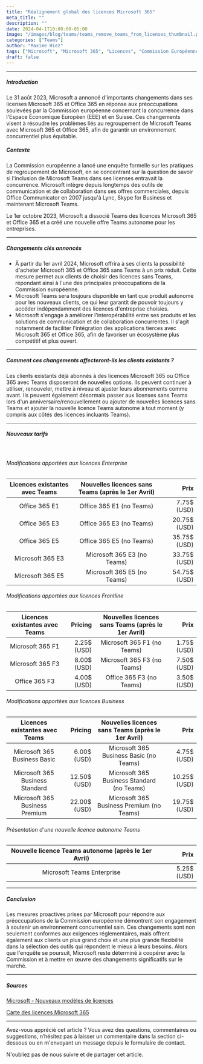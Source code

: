 ```yaml
---
title: "Réalignement global des licences Microsoft 365"
meta_title: ""
description: ""
date: 2024-04-1T10:00:00-05:00
image: "/images/blog/teams/teams_remove_teams_from_licenses_thumbnail.png"
categories: ["Teams"]
author: "Maxime Hiez"
tags: ["Microsoft", "Microsoft 365", "Licences", "Commission Européenne"]
draft: false
---
```

---

##### Introduction
Le 31 août 2023, Microsoft a annoncé d'importants changements dans ses licenses Microsoft 365 et Office 365 en réponse aux préoccupations soulevées par la Commission européenne concernant la concurrence dans l'Espace Économique Européen (EEE) et en Suisse. Ces changements visent à résoudre les problèmes liés au regroupement de Microsoft Teams avec Microsoft 365 et Office 365, afin de garantir un environnement concurrentiel plus équitable.

##### Contexte
La Commission européenne a lancé une enquête formelle sur les pratiques de regroupement de Microsoft, en se concentrant sur la question de savoir si l'inclusion de Microsoft Teams dans ses licenses entravait la concurrence. Microsoft intègre depuis longtemps des outils de communication et de collaboration dans ses offres commerciales, depuis Office Communicator en 2007 jusqu'à Lync, Skype for Business et maintenant Microsoft Teams.

Le 1er octobre 2023, Microsoft a dissocié Teams des licences Microsoft 365 et Office 365 et a créé une nouvelle offre Teams autonome pour les entreprises.

---

##### Changements clés annoncés
- À partir du 1er avril 2024, Microsoft offrira à ses clients la possibilité d'acheter Microsoft 365 et Office 365 sans Teams à un prix réduit. Cette mesure permet aux clients de choisir des licences sans Teams, répondant ainsi à l'une des principales préoccupations de la Commission européenne.
- Microsoft Teams sera toujours disponible en tant que produit autonome pour les nouveaux clients, ce qui leur garantit de pouvoir toujours y accéder indépendamment des licences d'entreprise choisies.
- Microsoft s'engage à améliorer l'interopérabilité entre ses produits et les solutions de communication et de collaboration concurrentes. Il s'agit notamment de faciliter l'intégration des applications tierces avec Microsoft 365 et Office 365, afin de favoriser un écosystème plus compétitif et plus ouvert.

---

##### Comment ces changements affecteront-ils les clients existants ?
Les clients existants déjà abonnés à des licences Microsoft 365 ou Office 365 avec Teams disposeront de nouvelles options. Ils peuvent continuer à utiliser, renouveler, mettre à niveau et ajuster leurs abonnements comme avant. Ils peuvent également désormais passer aux licenses sans Teams lors d'un anniversaire/renouvellement ou ajouter de nouvelles licences sans Teams et ajouter la nouvelle licence Teams autonome à tout moment (y compris aux côtés des licences incluants Teams).

---

##### Nouveaux tarifs

<br>

###### Modifications apportées aux licences Enterprise
|    Licences existantes avec Teams    |    Nouvelles licences sans Teams (après le 1er Avril)    |    Prix       |
| :----------------------------------: | :------------------------------------------------------: | ------------: |
| Office 365 E1                        | Office 365 E1 (no Teams)                                 | 7.75$ (USD)   |
| Office 365 E3                        | Office 365 E3 (no Teams)                                 | 20.75$ (USD)  |
| Office 365 E5                        | Office 365 E5 (no Teams)                                 | 35.75$ (USD)  |
| Microsoft 365 E3                     | Microsoft 365 E3 (no Teams)                              | 33.75$ (USD)  |
| Microsoft 365 E5                     | Microsoft 365 E5 (no Teams)                              | 54.75$ (USD)  |

###### Modifications apportées aux licences Frontline
|    Licences existantes avec Teams    |    Pricing    |    Nouvelles licences sans Teams (après le 1er Avril)    |    Prix       |
| :----------------------------------: | ------------: | :------------------------------------------------------: | ------------: |
| Microsoft 365 F1                     | 2.25$ (USD)   | Microsoft 365 F1 (no Teams)                              | 1.75$ (USD)   |
| Microsoft 365 F3                     | 8.00$ (USD)   | Microsoft 365 F3 (no Teams)                              | 7.50$ (USD)   |
| Office 365 F3                        | 4.00$ (USD)   | Office 365 F3 (no Teams)                                 | 3.50$ (USD)   |

###### Modifications apportées aux licences Business
|    Licences existantes avec Teams    |    Pricing    |    Nouvelles licences sans Teams (après le 1er Avril)    |    Prix       |
| :----------------------------------: | ------------: | :------------------------------------------------------: | ------------: |
| Microsoft 365 Business Basic         | 6.00$ (USD)   | Microsoft 365 Business Basic (no Teams)                  | 4.75$ (USD)   |
| Microsoft 365 Business Standard​      | 12.50$ (USD)  | Microsoft 365 Business Standard​ (no Teams)               | 10.25$ (USD)  |
| Microsoft 365 Business Premium       | 22.00$ (USD)  | Microsoft 365 Business Premium (no Teams)                | 19.75$ (USD)  |

###### Présentation d'une nouvelle licence autonome Teams
|    Nouvelle licence Teams autonome (après le 1er Avril)    |    Prix       |
| :--------------------------------------------------------: | ------------: |
| Microsoft Teams Enterprise                                 | 5.25$ (USD)   |

---

##### Conclusion
Les mesures proactives prises par Microsoft pour répondre aux préoccupations de la Commission européenne démontrent son engagement à soutenir un environnement concurrentiel sain. Ces changements sont non seulement conformes aux exigences réglementaires, mais offrent également aux clients un plus grand choix et une plus grande flexibilité dans la sélection des outils qui répondent le mieux à leurs besoins. Alors que l'enquête se poursuit, Microsoft reste déterminé à coopérer avec la Commission et à mettre en œuvre des changements significatifs sur le marché.

---

##### Sources
[Microsoft - Nouveaux modèles de licences](https://www.microsoft.com/en-us/licensing/news/Microsoft365-Teams-WW?oneroute=true)

[Carte des licences Microsoft 365](https://m365maps.com)

---


Avez-vous apprécié cet article ? Vous avez des questions, commentaires ou suggestions, n’hésitez pas à laisser un commentaire dans la section ci-dessous ou en m'envoyant un message depuis le formulaire de contact.

N'oubliez pas de nous suivre et de partager cet article.